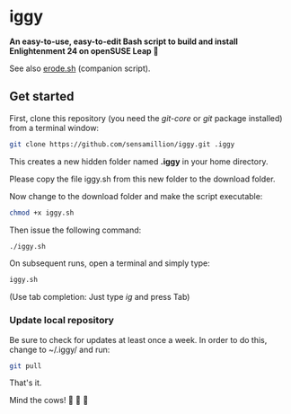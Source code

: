 # iggy


**An easy-to-use, easy-to-edit Bash script to build and install Enlightenment 24 on openSUSE Leap :kiss:**

See also [erode.sh](https://github.com/sensamillion/erode) (companion script).


## Get started


First, clone this repository (you need the *git-core* or *git* package installed) from a terminal window:

```bash
git clone https://github.com/sensamillion/iggy.git .iggy
```

This creates a new hidden folder named **.iggy** in your home directory.

Please copy the file iggy.sh from this new folder to the download folder.

Now change to the download folder and make the script executable:

```bash
chmod +x iggy.sh
```

Then issue the following command:

```bash
./iggy.sh
```

On subsequent runs, open a terminal and simply type:

```bash
iggy.sh
```

(Use tab completion: Just type *ig* and press Tab)


### Update local repository


Be sure to check for updates at least once a week. In order to do this, change to ~/.iggy/ and run:

```bash
git pull
```

That's it.

Mind the cows! :cow2: :cow2: :cow2:
